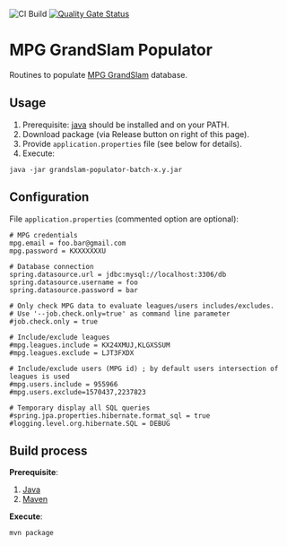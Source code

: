 ![CI Build](https://github.com/axel3rd/mpg-grandslam-populator/workflows/CI%20Build/badge.svg) [![Quality Gate Status](https://sonarcloud.io/api/project_badges/measure?project=org.blonding.mpg%3Agrandslam-populator-batch&metric=alert_status)](https://sonarcloud.io/dashboard?id=org.blonding.mpg%3Agrandslam-populator-batch)

# MPG GrandSlam Populator

Routines to populate [MPG GrandSlam](https://github.com/mansuydejean/mpggrandslam) database.

## Usage

1. Prerequisite: [java](https://www.java.com/fr/download/) should be installed and on your PATH.
1. Download package (via Release button on right of this page).
1. Provide `application.properties` file (see below for details).
1. Execute:

```
java -jar grandslam-populator-batch-x.y.jar
```

## Configuration

File `application.properties` (commented option are optional):

```
# MPG credentials
mpg.email = foo.bar@gmail.com
mpg.password = KXXXXXXXU

# Database connection
spring.datasource.url = jdbc:mysql://localhost:3306/db
spring.datasource.username = foo
spring.datasource.password = bar

# Only check MPG data to evaluate leagues/users includes/excludes.
# Use '--job.check.only=true' as command line parameter
#job.check.only = true

# Include/exclude leagues
#mpg.leagues.include = KX24XMUJ,KLGXSSUM
#mpg.leagues.exclude = LJT3FXDX

# Include/exclude users (MPG id) ; by default users intersection of leagues is used
#mpg.users.include = 955966
#mpg.users.exclude=1570437,2237823

# Temporary display all SQL queries
#spring.jpa.properties.hibernate.format_sql = true
#logging.level.org.hibernate.SQL = DEBUG
```

## Build process

**Prerequisite**:

1. [Java](https://www.java.com/fr/download/)
1. [Maven](https://maven.apache.org/)

**Execute**:

```
mvn package
```
